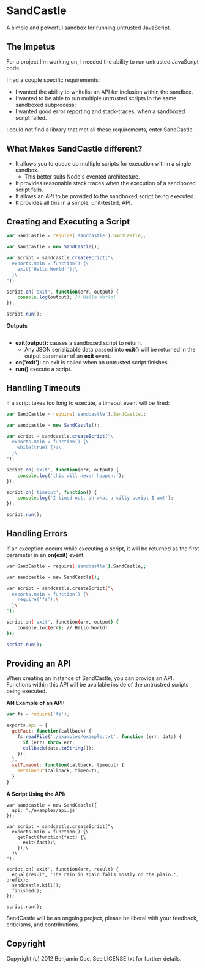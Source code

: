 SandCastle
==========

A simple and powerful sandbox for running untrusted JavaScript.

The Impetus
-----------

For a project I'm working on, I needed the ability to run untrusted JavaScript code.

I had a couple specific requirements:

* I wanted the ability to whitelist an API for inclusion within the sandbox.
* I wanted to be able to run multiple untrusted scripts in the same sandboxed subprocess:
* I wanted good error reporting and stack-traces, when a sandboxed script failed.

I could not find a library that met all these requirements, enter SandCastle.

What Makes SandCastle different?
---------------------

* It allows you to queue up multiple scripts for execution within a single sandbox.
  * This better suits Node's evented architecture.
* It provides reasonable stack traces when the execution of a sandboxed script fails.
* It allows an API to be provided to the sandboxed script being executed.
* It provides all this in a simple, unit-tested, API.

Creating and Executing a Script
----------------------

```javascript
var SandCastle = require('sandcastle').SandCastle,;

var sandcastle = new SandCastle();

var script = sandcastle.createScript("\
  exports.main = function() {\
    exit('Hello World!');\
  }\
");

script.on('exit', function(err, output) {
    console.log(output); // Hello World!
});

script.run();
```

__Outputs__

```bash

```

* __exit(output):__ causes a sandboxed script to return.
  * Any JSON serializable data passed into __exit()__ will be returned in the output parameter of an __exit__ event.
* __on('exit'):__ on exit is called when an untrusted script finishes.
* __run()__ execute a script.

Handling Timeouts
-----------------------

If a script takes too long to execute, a timeout event will be fired:


```javascript
var SandCastle = require('sandcastle').SandCastle,;

var sandcastle = new SandCastle();

var script = sandcastle.createScript("\
  exports.main = function() {\
    while(true) {};\
  }\
");

script.on('exit', function(err, output) {
    console.log('this will never happen.');
});

script.on('timeout', function() {
    console.log('I timed out, oh what a silly script I am!');
});

script.run();
```

Handling Errors
-----------------------

If an exception occurs while executing a script, it will be returned as the first parameter in an __on(exit)__ event.

```bash
var SandCastle = require('sandcastle').SandCastle,;

var sandcastle = new SandCastle();

var script = sandcastle.createScript("\
  exports.main = function() {\
    require('fs');\
  }\
");

script.on('exit', function(err, output) {
    console.log(err); // Hello World!
});

script.run();
```

Providing an API
------------------------

When creating an instance of SandCastle, you can provide an API. Functions within this API will be available inside of the untrustred scripts being executed.

__AN Example of an API:__

```javascript
var fs = require('fs');

exports.api = {
  getFact: function(callback) {
    fs.readFile('./examples/example.txt', function (err, data) {
      if (err) throw err;
      callback(data.toString());
    });
  },
  setTimeout: function(callback, timeout) {
    setTimeout(callback, timeout);
  }
}
```

__A Script Using the API:__

```
var sandcastle = new SandCastle({
  api: './examples/api.js'
});

var script = sandcastle.createScript("\
  exports.main = function() {\
    getFact(function(fact) {\
      exit(fact);\
    });\
  }\
");

script.on('exit', function(err, result) {
  equal(result, 'The rain in spain falls mostly on the plain.', prefix);
  sandcastle.kill();
  finished();
});

script.run();
```

SandCastle will be an ongoing project, please be liberal with your feedback, criticisms, and contributions.

Copyright
---------

Copyright (c) 2012 Benjamin Coe. See LICENSE.txt for further details.